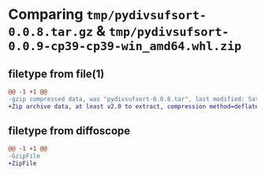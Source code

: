 # Comparing `tmp/pydivsufsort-0.0.8.tar.gz` & `tmp/pydivsufsort-0.0.9-cp39-cp39-win_amd64.whl.zip`

## filetype from file(1)

```diff
@@ -1 +1 @@
-gzip compressed data, was "pydivsufsort-0.0.8.tar", last modified: Sat May 13 15:53:25 2023, max compression
+Zip archive data, at least v2.0 to extract, compression method=deflate
```

## filetype from diffoscope

```diff
@@ -1 +1 @@
-GzipFile
+ZipFile
```

